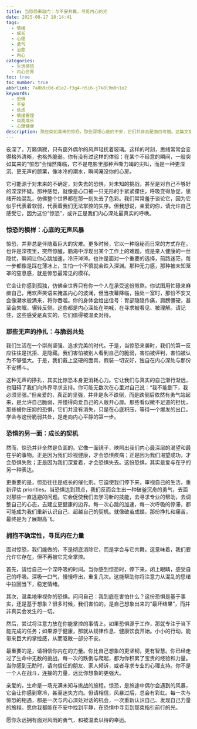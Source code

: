```yaml
---
title: 当惊恐来敲门：与不安共舞，寻觅内心的光
date: 2025-08-17 18:14:41
tags:
  - 情绪
  - 成长
  - 心理
  - 勇气
  - 治愈
  - 内心
categories:
  - 生活感悟
  - 内心世界
toc: true
toc_number: true
abbrlink: 7a8b9c0d-d1e2-f3g4-h5i6-j7k8l9m0n1o2
keywords:
  - 恐惧
  - 不安
  - 焦虑
  - 情绪管理
  - 自我成长
  - 心理健康
description: 那些突如其来的惊恐，那些深埋心底的不安，它们并非总是面目可憎。这篇文章将带你走进内心深处，温柔地触碰那些曾让你颤抖的瞬间，理解它们，拥抱它们，并从中汲取力量，让每一次心跳的加速，都成为通往内心平静与成长的阶梯。
---
```


夜深了，万籁俱寂，只有窗外偶尔的风声轻抚着玻璃。这样的时刻，思绪常常会变得格外清晰，也格外脆弱。你有没有过这样的体验：在某个不经意的瞬间，一股突如其来的“惊恐”会悄然降临，它不是电影里那种声嘶力竭的尖叫，而是一种更深沉、更无声的颤栗，像冰冷的潮水，瞬间淹没你的心房。

它可能源于对未来的不确定，对失去的恐惧，对未知的挑战，甚至是对自己不够好的深深怀疑。那种感觉，就像是心口被一只无形的手紧紧攥住，呼吸变得急促，思绪开始混乱，仿佛整个世界都在那一刻失去了色彩。我们常常羞于谈论它，因为它似乎代表着软弱，代表着我们无法掌控的失序。但我想说，亲爱的你，请允许自己感受它，因为这份“惊恐”，或许正是我们内心深处最真实的呼唤。

### 惊恐的模样：心底的无声风暴

惊恐，并非总是伴随着巨大的灾难。更多时候，它以一种隐秘而日常的方式存在。也许是深夜里，突然惊醒，脑海中浮现出某个工作上的难题，或是亲人健康的一丝隐忧，瞬间让你心跳加速，冷汗涔涔。也许是面对一个重要的选择，前路迷茫，每一步都像是踩在薄冰上，生怕一个不慎就会跌入深渊。那种无力感，那种被未知笼罩的窒息感，就是惊恐最常见的模样。

它会让你感到孤独，仿佛全世界只有你一个人在承受这份煎熬。你试图用忙碌来麻痹自己，用欢声笑语来掩盖内心的波澜，但当夜幕降临，独处一室时，那份不安又会像潮水般涌来，将你吞噬。你的身体会给出信号：胃部隐隐作痛，肩膀僵硬，甚至会失眠，辗转反侧。这些都是内心深处在呐喊，在寻求被看见、被理解。请记住，这些感受是真实的，它们值得被温柔对待。

### 那些无声的挣扎：与脆弱共处

我们生活在一个崇尚坚强、追求完美的时代。于是，当惊恐来袭时，我们的第一反应往往是抗拒、是隐藏。我们害怕被别人看到自己的脆弱，害怕被评判，害怕被认为不够强大。于是，我们戴上坚硬的面具，假装一切安好，独自在内心深处与那份不安搏斗。

这种无声的挣扎，其实比惊恐本身更消耗心力。它让我们与真实的自己渐行渐远，也阻碍了我们向外界寻求支持。你可能无数次在心里对自己说：“我不能倒下，我必须坚强。”但亲爱的，真正的坚强，并非是永不跌倒，而是跌倒后依然有勇气站起来，是允许自己脆弱，并懂得向爱自己的人敞开心扉。那些看似微不足道的担忧，那些被你压抑的恐惧，它们并没有消失，只是在心底积压，等待一个爆发的出口。学会与这份脆弱共处，是走向内心平静的第一步。

### 恐惧的另一面：成长的契机

然而，惊恐并非全然是负面的。它像一面镜子，映照出我们内心最深层的渴望和最在乎的事物。正是因为我们珍视健康，才会恐惧疾病；正是因为我们渴望成功，才会恐惧失败；正是因为我们深爱着，才会恐惧失去。这份恐惧，其实是爱与在乎的另一种表达。

更重要的是，惊恐往往是成长的催化剂。它迫使我们停下来，审视自己的生活，重新评估 priorities。当恐惧达到顶点，我们反而会生出一种破釜沉舟的勇气，去面对那些一直逃避的问题。它会促使我们去学习新的技能，去寻求专业的帮助，去调整自己的心态，去建立更健康的边界。每一次心跳的加速，每一次呼吸的停滞，都可能成为我们重新认识自己、超越自己的契机。就像破茧成蝶，那份挣扎和痛苦，最终是为了展翅高飞。

### 拥抱不确定性，寻觅内在力量

面对惊恐，我们能做的，不是彻底消除它，而是学会与它共舞。这意味着，我们要允许它存在，但不再被它完全掌控。

首先，请给自己一个深呼吸的时间。当你感到惊恐时，停下来，闭上眼睛，感受自己的呼吸。深吸一口气，慢慢呼出，重复几次。这能帮助你将注意力从混乱的思绪中拉回当下，稳定情绪。

其次，温柔地审视你的恐惧。问问自己：我到底在害怕什么？这份恐惧是基于事实，还是基于想象？很多时候，我们害怕的，是自己想象出来的“最坏结果”，而并非真实会发生的一切。

然后，尝试将注意力放在你能掌控的事情上。如果恐惧源于工作，那就专注于当下能完成的任务；如果源于健康，那就从规律作息、健康饮食开始。小小的行动，能带来巨大的掌控感，从而驱散一部分不安。

最重要的是，请相信你内在的力量。你比自己想象的更坚韧，更有智慧。你已经走过了生命中无数的挑战，每一次的跌倒与爬起，都为你积累了宝贵的经验和力量。当你感到无助时，请向信任的朋友、家人倾诉，或者寻求专业的心理支持。你不是一个人在战斗，连接的力量，远比你想象的更强大。

亲爱的，生命是一场充满未知与挑战的旅程。惊恐，是旅途中偶尔会遇到的风暴，它会让你感到寒冷，甚至迷失方向。但请相信，风暴过后，总会有彩虹。每一次与惊恐的相遇，都是一次与内心深处对话的机会，一次重新认识自己、发现自己力量的旅程。愿你我都能在不安中找到平静，在恐惧中寻觅到那束指引前行的光。

愿你永远拥有面对风雨的勇气，和被温柔以待的幸运。
